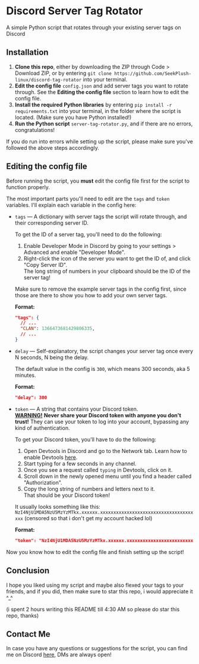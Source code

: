 # Discord Server Tag Rotator
A simple Python script that rotates through your existing server tags on Discord

## Installation
1. **Clone this repo**, either by downloading the ZIP through Code > Download ZIP, or by entering `git clone https://github.com/SeekPlush-linux/discord-tag-rotator` into your terminal.
2. **Edit the config file** `config.json` and add server tags you want to rotate through. See the **Editing the config file** section to learn how to edit the config file.
3. **Install the required Python libraries** by entering `pip install -r requirements.txt` into your terminal, in the folder where the script is located. (Make sure you have Python installed!)
4. **Run the Python script** `server-tag-rotator.py`, and if there are no errors, congratulations!

If you do run into errors while setting up the script, please make sure you've followed the above steps accordingly.

## Editing the config file
Before running the script, you **must** edit the config file first for the script to function properly.

The most important parts you'll need to edit are the `tags` and `token` variables. I'll explain each variable in the config here:
- `tags` — A dictionary with server tags the script will rotate through, and their corresponding server ID.

  To get the ID of a server tag, you'll need to do the following:
  1. Enable Developer Mode in Discord by going to your settings > Advanced and enable "Developer Mode".
  2. Right-click the icon of the server you want to get the ID of, and click "Copy Server ID". \
     The long string of numbers in your clipboard should be the ID of the server tag!

  Make sure to remove the example server tags in the config first, since those are there to show you how to add your own server tags.

  **Format:**
  ```json
  "tags": {
    // ...
    "CLAN": 1366473681429806335,
    // ...
  }
  ```

- `delay` — Self-explanatory, the script changes your server tag once every N seconds, N being the delay.

  The default value in the config is `300`, which means 300 seconds, aka 5 minutes.

  **Format:**
  ```json
  "delay": 300
  ```

- `token` — A string that contains your Discord token. \
  <ins>**WARNING!**</ins> **Never share your Discord token with anyone you don't trust!** They can use your token to log into your account, bypassing any kind of authentication.

  To get your Discord token, you'll have to do the following:
  1. Open Devtools in Discord and go to the Network tab. Learn how to enable Devtools [here](https://github.com/brunos3d/discord-enable-devtools).
  2. Start typing for a few seconds in any channel.
  3. Once you see a request called `typing` in Devtools, click on it.
  4. Scroll down in the newly opened menu until you find a header called "Authorization".
  5. Copy the long string of numbers and letters next to it. \
     That should be your Discord token!
  
  It usually looks something like this: `NzI4NjU1MDA5NzU5MzYzMTkx.xxxxxx.xxxxxxxxxxxxxxxxxxxxxxxxxxxxxxxxxxxxxx` (censored so that i don't get my account hacked lol)

  **Format:**
  ```json
  "token": "NzI4NjU1MDA5NzU5MzYzMTkx.xxxxxx.xxxxxxxxxxxxxxxxxxxxxxxxxxxxxxxxxxxxxx"
  ```

Now you know how to edit the config file and finish setting up the script!

## Conclusion
I hope you liked using my script and maybe also flexed your tags to your friends, and if you did, then make sure to star this repo, i would appreciate it ^_^

(i spent 2 hours writing this README till 4:30 AM so please do star this repo, thanks)

## Contact Me
In case you have any questions or suggestions for the script, you can find me on Discord [here](https://discord.com/users/728655009759363191), DMs are always open!
